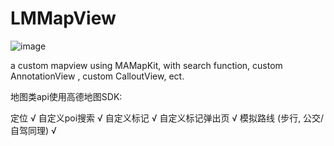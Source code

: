 # LMMapView
![image](https://github.com/Miracle-lau/LMMapView/blob/master/weilian.gif)

a custom mapview using MAMapKit, with search function, custom AnnotationView , custom CalloutView, ect.

地图类api使用高德地图SDK:

定位 √
自定义poi搜索 √
自定义标记 √
自定义标记弹出页 √
模拟路线 (步行, 公交/自驾同理) √


